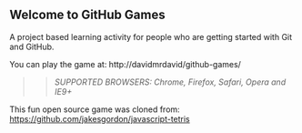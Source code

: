 ## Welcome to GitHub Games

A project based learning activity for people who are getting started with Git and GitHub.

You can play the game at: http://davidmrdavid/github-games/

>> _*SUPPORTED BROWSERS*: Chrome, Firefox, Safari, Opera and IE9+_

This fun open source game was cloned from: https://github.com/jakesgordon/javascript-tetris
